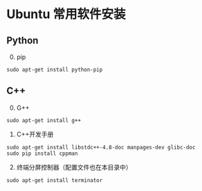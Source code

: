 # Ubuntu 常用软件安装
## Python
0. pip
```
sudo apt-get install python-pip
```
## C++ 
0. G++
```
sudo apt-get install g++
```
1. C++开发手册
```
sudo apt-get install libstdc++-4.8-doc manpages-dev glibc-doc
sudo pip install cppman
```
2. 终端分屏控制器（配置文件也在本目录中）
```
sudo apt-get install terminator
```

